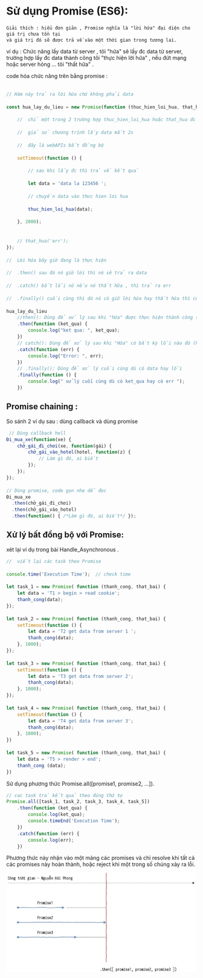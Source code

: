 # Sử dụng Promise (ES6):

    Giải thích : hiểu đơn giản , Promise nghĩa là "lời hứa" đại diện cho giá trị chưa tồn tại 
    và giá trị đó sẽ được trả về vào một thời gian trong tương lai.

ví dụ : Chức năng lấy data từ server , tôi "hứa" sẽ lấy đc data từ server, trường hợp lấy đc data thành công tôi "thực hiện lời hứa" , nếu đứt mạng hoặc server hỏng ... tôi "thất hữa" . 

code hóa chức năng trên bằng promise : 

```js

// Hàm này trả ra lời hứa chứ không phải data

const hua_lay_du_lieu = new Promise(function (thuc_hien_loi_hua, that_hua) {
    
    //  chỉ một trong 2 trường hợp thuc_hien_loi_hua hoặc that_hua đc thực hiện 

    //  giả sử chương trình lấy data mất 2s

    //  đây là webAPIs bất đồng bộ

    setTimeout(function () {

        // sau khi lấy đc thì trả về kết quả 

        let data = 'data la 123456 ';

        // chuyền data vào thưc hien lơi hua

        thuc_hien_loi_hua(data);

    }, 2000);


    // that_hua('err');
});

//  Lời hứa bây giờ đang là thực hiện 

//  .then() sau đó nó giữ lời thì nó sẽ trả ra data

//  .catch() bắt lỗi nó nếu nó thất hữa , thì trả ra err

//  .finally() cuối cùng thì dù nó có giữ lời hứa hay thất hứa thì cũng làm gì đó ...

hua_lay_du_lieu
    //then(): Dùng để xử lý sau khi "hứa" được thực hiện thành công (khi thuc_hien_loi_hua có data ).
    .then(function (ket_qua) {
        console.log("ket qua: ", ket_qua);
    })
    // catch(): Dùng để xử lý sau khi "Hứa" có bất kỳ lỗi nào đó (khi that_hua được gọi).
    .catch(function (err) {
        console.log("Error: ", err);
    })
    // .finally(): Dùng để xử lý cuối cùng dù có data hay lỗi 
    .finally(function () {
        console.log(" xử lý cuối cùng dù có ket_qua hay có err ");
    }) 
```

## Promise chaining : 

So sánh 2 ví dụ sau : dùng callback và dùng promise 

```js
 // Dùng callback hell
Đi_mua_xe(function(xe) {
    chở_gái_đi_chơi(xe, function(gái) {
        chở_gái_vào_hotel(hotel, function(z) { 
            // Làm gì đó, ai biết
        });
    });
});

// Dùng promise, code gọn nhẹ dễ đọc
Đi_mua_xe
  .then(chở_gái_đi_chơi)
  .then(chở_gái_vào_hotel)
  .then(function() { /*Làm gì đó, ai biết*/ });
```

## Xử lý bất đồng bộ với Promise: 

xét lại ví dụ trong bài Handle_Asynchronous .

```js
//  viết lại các task theo Promise

console.time('Execution Time');  // check time

let task_1 = new Promise( function (thanh_cong, that_bai) {
    let data = 'T1 > begin > read cookie';
    thanh_cong(data);
});

let task_2 = new Promise( function (thanh_cong, that_bai) {
    setTimeout(function () {
        let data = 'T2 get data from server 1 ';
        thanh_cong(data);
    }, 1000);
});

let task_3 = new Promise( function (thanh_cong, that_bai) {
    setTimeout(function () {
        let data = 'T3 get data from server 2';
        thanh_cong(data);
    }, 1000);
});

let task_4 = new Promise( function (thanh_cong, that_bai) {
    setTimeout(function () {
        let data = 'T4 get data from server 3';
        thanh_cong(data);
    }, 1000);
})

let task_5 = new Promise( function (thanh_cong, that_bai) {
    let data = 'T5 > render > end';
    thanh_cong (data);
})

```

Sử dụng phương thức Promise.all([promise1, promise2, ...]).

```js
// cac task trả kết quả theo đúng thứ tự 
Promise.all([task_1, task_2, task_3, task_4, task_5])
    .then(function (ket_qua) {
        console.log(ket_qua);
        console.timeEnd('Execution Time');
    })
    .catch(function (err) {
        console.log(err);
    })
```

Phương thức này nhận vào một mảng các promises và chỉ resolve khi tất cả các promises này hoàn thành, hoặc reject khi một trong số chúng xảy ra lỗi.

![Promiseall](https://github.com/mana147/JavaScript/blob/main/js-advance/img/Promiseall.jpg?raw=true)